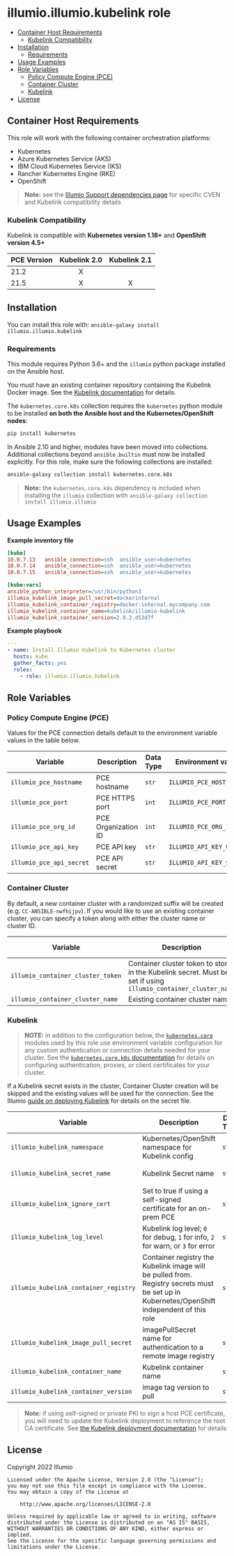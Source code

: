 # illumio.illumio.kubelink role  

- [Container Host Requirements](#container-host-requirements)
    - [Kubelink Compatibility](#kubelink-compatibility)
- [Installation](#installation)
    - [Requirements](#requirements)
- [Usage Examples](#usage-examples)
- [Role Variables](#role-variables)
    - [Policy Compute Engine (PCE)](#policy-compute-engine-pce)
    - [Container Cluster](#container-cluster)
    - [Kubelink](#kubelink)
- [License](#license)

## Container Host Requirements  

This role will work with the following container orchestration platforms:

- Kubernetes
- Azure Kubernetes Service (AKS)
- IBM Cloud Kubernetes Service (IKS)
- Rancher Kubernetes Engine (RKE)
- OpenShift

> **Note:** see the [Illumio Support dependencies page](https://support.illumio.com/shared/software/os-support-package-dependencies/cven_kubelink.html) for specific CVEN and Kubelink compatibility details  

### Kubelink Compatibility  

Kubelink is compatible with **Kubernetes version 1.18+** and **OpenShift version 4.5+**  

PCE Version  | Kubelink 2.0 | Kubelink 2.1
------------ | :----------: | :---------: 
21.2         | X            | 
21.5         | X            | X

## Installation  

You can install this role with: `ansible-galaxy install illumio.illumio.kubelink`  

### Requirements  

This module requires Python 3.6+ and the `illumio` python package installed on the Ansible host.  

You must have an existing container repository containing the Kubelink Docker image. See the [Kubelink documentation](https://docs.illumio.com/core/21.5/Content/Guides/kubernetes-and-openshift/deployment/deploy-kubelink-in-your-cluster.htm?Highlight=kubelink) for details.  

The `kubernetes.core.k8s` collection requires the `kubernetes` python module to be installed **on both the Ansible host and the Kubernetes/OpenShift nodes**:  

```sh
pip install kubernetes
```

In Ansible 2.10 and higher, modules have been moved into collections. Additional collections beyond `ansible.builtin` must now be installed explicitly. For this role, make sure the following collections are installed:  

```sh
ansible-galaxy collection install kubernetes.core.k8s
```

> **Note:** the `kubernetes.core.k8s` dependency is included when installing the `illumio` collection with `ansible-galaxy collection install illumio.illumio`  

## Usage Examples  

**Example inventory file**  

```ini
[kube]
10.0.7.13   ansible_connection=ssh  ansible_user=kubernetes
10.0.7.14   ansible_connection=ssh  ansible_user=kubernetes
10.0.7.15   ansible_connection=ssh  ansible_user=kubernetes

[kube:vars]
ansible_python_interpreter=/usr/bin/python3
illumio_kubelink_image_pull_secret=dockerinternal
illumio_kubelink_container_registry=docker-internal.mycompany.com
illumio_kubelink_container_name=kubelink/illumio-kubelink
illumio_kubelink_container_version=2.0.2.d53d7f
```

**Example playbook**  

```yml
---
- name: Install Illumio Kubelink to Kubernetes cluster
  hosts: kube
  gather_facts: yes
  roles:
    - role: illumio.illumio.kubelink
```

## Role Variables  

### Policy Compute Engine (PCE)  

Values for the PCE connection details default to the environment variable values in the table below.  

Variable | Description | Data Type | Environment variable | Default value
-------- | ----------- | --------- | -------------------- | -------------
`illumio_pce_hostname` | PCE hostname | `str` | `ILLUMIO_PCE_HOST` | -
`illumio_pce_port` | PCE HTTPS port | `int` | `ILLUMIO_PCE_PORT` | `443`
`illumio_pce_org_id` | PCE Organization ID | `int` | `ILLUMIO_PCE_ORG_ID` | `1`
`illumio_pce_api_key` | PCE API key | `str` | `ILLUMIO_API_KEY_USERNAME` | -
`illumio_pce_api_secret` | PCE API secret | `str` | `ILLUMIO_API_KEY_SECRET` | -

### Container Cluster  

By default, a new container cluster with a randomized suffix will be created (e.g. `CC-ANSIBLE-nwfhijpv`). If you would like to use an existing container cluster, you can specify a token along with either the cluster name or cluster ID.  

Variable | Description | Data Type | Default value
-------- | ----------- | --------- | -------------
`illumio_container_cluster_token` | Container cluster token to store in the Kubelink secret. Must be set if using `illumio_container_cluster_name` | `str` | -
`illumio_container_cluster_name` | Existing container cluster name | `str` | -

### Kubelink

> **NOTE:** in addition to the configuration below, the [`kubernetes.core`](https://docs.ansible.com/ansible/latest/collections/kubernetes/core/index.html) modules used by this role use environment variable configuration for any custom authentication or connection details needed for your cluster. See the [`kubernetes.core.k8s` documentation](https://docs.ansible.com/ansible/latest/collections/kubernetes/core/k8s_module.html#ansible-collections-kubernetes-core-k8s-module) for details on configuring authentication, proxies, or client certificates for your cluster.  

If a Kubelink secret exists in the cluster, Container Cluster creation will be skipped and the existing values will be used for the connection. See the Illumio [guide on deploying Kubelink](https://docs.illumio.com/core/21.5/Content/Guides/kubernetes-and-openshift/deployment/deploy-kubelink-in-your-cluster.htm) for details on the secret file.  

Variable | Description | Data Type | Default value
-------- | ----------- | --------- | -------------
`illumio_kubelink_namespace` | Kubernetes/OpenShift namespace for Kubelink config | `str` | `illumio-system`  
`illumio_kubelink_secret_name` | Kubelink Secret name | `str` | `illumio-kubelink-config`  
`illumio_kubelink_ignore_cert` | Set to true if using a self-signed certificate for an on-prem PCE | `str` | `false`  
`illumio_kubelink_log_level` | Kubelink log level; `0` for debug, `1` for info, `2` for warn, or `3` for error | `str` | `1`
`illumio_kubelink_container_registry` | Container registry the Kubelink image will be pulled from. Registry secrets must be set up in Kubernetes/OpenShift independent of this role | `str` | -
`illumio_kubelink_image_pull_secret` | imagePullSecret name for authentication to a remote image registry | `str` | -
`illumio_kubelink_container_name` | Kubelink container name | `str` | `illumio-kubelink`
`illumio_kubelink_container_version` | image tag version to pull | `str` | `latest`

> **Note:** if using self-signed or private PKI to sign a host PCE certificate, you will need to update the Kubelink deployment to reference the root CA certificate. See [the Kubelink deployment documentation](https://docs.illumio.com/core/21.5/Content/Guides/kubernetes-and-openshift/deployment/deploy-kubelink-in-your-cluster.htm#DeployKubelink) for details  

## License  

Copyright 2022 Illumio  

    Licensed under the Apache License, Version 2.0 (the "License");
    you may not use this file except in compliance with the License.
    You may obtain a copy of the License at

        http://www.apache.org/licenses/LICENSE-2.0

    Unless required by applicable law or agreed to in writing, software
    distributed under the License is distributed on an "AS IS" BASIS,
    WITHOUT WARRANTIES OR CONDITIONS OF ANY KIND, either express or implied.
    See the License for the specific language governing permissions and
    limitations under the License.
